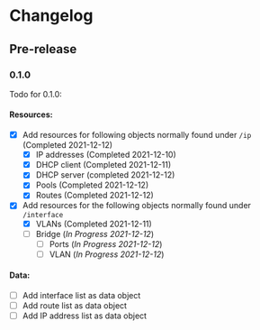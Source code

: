 # Changelog

## Pre-release

### 0.1.0
Todo for 0.1.0:

#### Resources:
- [x] Add resources for following objects normally found under `/ip` (Completed 2021-12-12)
    - [x] IP addresses (Completed 2021-12-10)
    - [x] DHCP client (Completed 2021-12-11)
    - [x] DHCP server (completed 2021-12-12)
    - [x] Pools (Completed 2021-12-12)
    - [x] Routes (Completed 2021-12-12)
- [x] Add resources for the following objects normally found under `/interface`
    - [x] VLANs (Completed 2021-12-11)
    - [ ] Bridge (_In Progress 2021-12-12_)
        - [ ] Ports (_In Progress 2021-12-12_)
        - [ ] VLAN (_In Progress 2021-12-12_)

#### Data:
- [ ] Add interface list as data object
- [ ] Add route list as data object
- [ ] Add IP address list as data object

